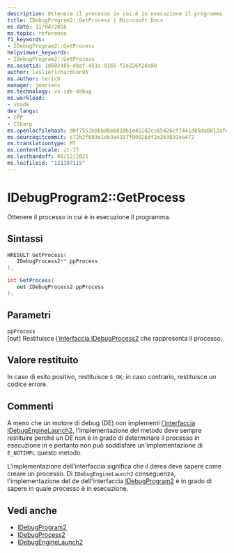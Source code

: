 ```yaml
---
description: Ottenere il processo in cui è in esecuzione il programma.
title: IDebugProgram2::GetProcess | Microsoft Docs
ms.date: 11/04/2016
ms.topic: reference
f1_keywords:
- IDebugProgram2::GetProcess
helpviewer_keywords:
- IDebugProgram2::GetProcess
ms.assetid: 1d602485-ebaf-451c-9165-f2e226f20a90
author: leslierichardson95
ms.author: lerich
manager: jmartens
ms.technology: vs-ide-debug
ms.workload:
- vssdk
dev_langs:
- CPP
- CSharp
ms.openlocfilehash: d0f7551b86bd6eb818b1e451d2cc65426cf7441d85da0812afe215dcfaa2feca
ms.sourcegitcommit: c72b2f603e1eb3a4157f00926df2e263831ea472
ms.translationtype: MT
ms.contentlocale: it-IT
ms.lasthandoff: 08/12/2021
ms.locfileid: "121307115"
---
```

# <a name="idebugprogram2getprocess"></a>IDebugProgram2::GetProcess
Ottenere il processo in cui è in esecuzione il programma.

## <a name="syntax"></a>Sintassi

```cpp
HRESULT GetProcess(
   IDebugProcess2** ppProcess
);
```

```csharp
int GetProcess(
   out IDebugProcess2 ppProcess
);
```

## <a name="parameters"></a>Parametri
`ppProcess`\
[out] Restituisce [l'interfaccia IDebugProcess2](../../../extensibility/debugger/reference/idebugprocess2.md) che rappresenta il processo.

## <a name="return-value"></a>Valore restituito
 In caso di esito positivo, restituisce `S_OK`; in caso contrario, restituisce un codice errore.

## <a name="remarks"></a>Commenti
 A meno che un motore di debug (DE) non implementi [l'interfaccia IDebugEngineLaunch2,](../../../extensibility/debugger/reference/idebugenginelaunch2.md) l'implementazione del metodo deve sempre restituire perché un DE non è in grado di determinare il processo in esecuzione in e pertanto non può soddisfare un'implementazione di `E_NOTIMPL` questo metodo.

 L'implementazione dell'interfaccia significa che il derea deve sapere come creare un processo. Di `IDebugEngineLaunch2` conseguenza, l'implementazione del de dell'interfaccia [IDebugProgram2](../../../extensibility/debugger/reference/idebugprogram2.md) è in grado di sapere in quale processo è in esecuzione.

## <a name="see-also"></a>Vedi anche
- [IDebugProgram2](../../../extensibility/debugger/reference/idebugprogram2.md)
- [IDebugProcess2](../../../extensibility/debugger/reference/idebugprocess2.md)
- [IDebugEngineLaunch2](../../../extensibility/debugger/reference/idebugenginelaunch2.md)
